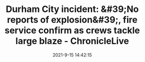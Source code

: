 ---
"title": "Durham City incident: &amp;#39;No reports of explosion&amp;#39;, fire service confirm as crews tackle large blaze - ChronicleLive"
"date": "2021-9-15 14:42:15"
"feed_name": "GOOGLENEWSCONSTRUCTION"
"feed_website": "https://news.google.com/search?q=construction%2Bincident&hl=en-US&gl=US&ceid=US:en"
"feed_rss": "https://news.google.com/rss/search?q=construction%2Bincident&hl=en-US&gl=US&ceid=US:en"
"link": "https://www.chroniclelive.co.uk/news/north-east-news/explosion-durham-live-updates-fire-21578535"
"file": "_posts/2021-1-1-99df268190b1788c168516989c12929bdcf30c75.md"
"accident": "1"
"drilling": "1"
"dead": "0"
"injured": "0"
---